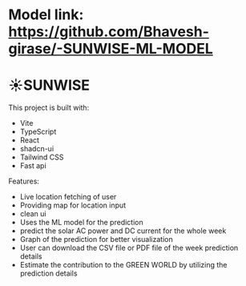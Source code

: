 # Model link: https://github.com/Bhavesh-girase/-SUNWISE-ML-MODEL


#                                                  ☀️SUNWISE
This project is built with:

- Vite
- TypeScript
- React
- shadcn-ui
- Tailwind CSS
- Fast api


Features:
- Live location fetching of user
- Providing map for location input
- clean ui
- Uses the ML model for the prediction
- predict the solar AC power and DC current for the whole week
- Graph of the prediction for better visualization
- User can download the CSV file or PDF file of the week prediction details
- Estimate the contribution to the GREEN WORLD by utilizing the prediction details
